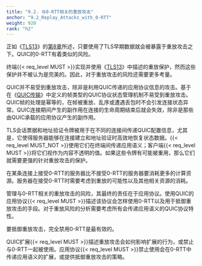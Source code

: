 ```yaml
---
title: "9.2. 与0-RTT相关的重放攻击"
anchor: "9.2_Replay_Attacks_with_0-RTT"
weight: 920
rank: "h2"
---
```


正如《[TLS13](https://www.rfc-editor.org/info/rfc8446)》的[第8章](https://www.rfc-editor.org/rfc/rfc8446.html#section-8)所述，只要使用了TLS早期数据就会被暴露于重放攻击之下。QUIC的0-RTT有着类似的风险。

终端{{< req_level MUST >}}实现并使用《[TLS13](https://www.rfc-editor.org/info/rfc8446)》中描述的重放保护，然而这些保护并不被认为是完美的。因此，对于重放攻击的风险还需要更多考量。

QUIC并不易受到重放攻击，除非是利用QUIC传递的应用协议信息的攻击。基于在《[QUIC传输](../RFC9000_Chinese_Simplified)》中定义的帧类型的QUIC协议状态管理机制不易受到重放攻击。QUIC帧的处理是幂等的，在帧被重放、乱序或遭遇丢包时不会引发连接状态异常。QUIC连接期间产生的副作用在连接的生命周期结束后就会失效，除非是那些由QUIC承载的应用协议产生的副作用。

TLS会话票据和地址验证令牌被用于在不同的连接间传递QUIC配置信息，尤其是，它使得服务器能够在连接建立和地址验证时高效地恢复状态数据。{{< req_level MUST_NOT >}}使用它们在终端间传递应用语义；客户端{{< req_level MUST >}}将它们视作为内容不透明的值。如果这些令牌有可能被重用，那么它们就需要更强的针对重放攻击的保护。

在某条连接上接受0-RTT的服务器比不接受0-RTT的服务器要消耗更多的计算资源。服务器在接受0-RTT时需要考虑到重放的可能性以及其他相关资源的消耗。

管理与0-RTT相关的重放攻击的风险，其最终的责任在于应用协议。使用QUIC的应用协议{{< req_level MUST >}}描述该协议会怎样使用0-RTT以及用于抵御重放攻击的手段。对于重放风险的分析需要考虑所有会传递应用语义的QUIC协议特性。

要抵御重放攻击，完全禁用0-RTT是最有效的。

QUIC扩展{{< req_level MUST >}}描述重放攻击会如何影响扩展的行为，或禁止与0-RTT一起被使用。应用协议{{< req_level MUST >}}禁止使用会在0-RTT中传递应用语义的扩展，或提供抵御重放攻击的策略。
